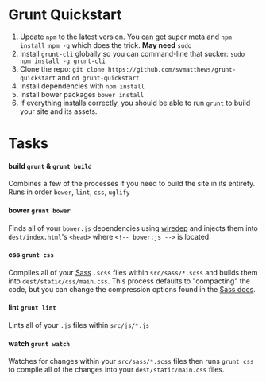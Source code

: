 # Grunt Quickstart

1. Update `npm` to the latest version. You can get super meta and `npm install npm -g` which does the trick. **May need** `sudo`
1. Install `grunt-cli` globally so you can command-line that sucker: `sudo npm install -g grunt-cli`
1. Clone the repo: `git clone https://github.com/svmatthews/grunt-quickstart` and `cd grunt-quickstart`
1. Install dependencies with `npm install`
1. Install bower packages `bower install`
1. If everything installs correctly, you should be able to run `grunt` to build your site and its assets.

# Tasks

#### build `grunt` & `grunt build`

Combines a few of the processes if you need to build the site in its entirety. Runs in order `bower`, `lint`, `css`, `uglify`

#### bower `grunt bower`

Finds all of your `bower.js` dependencies using [wiredep](http://stephenplusplus.github.io/grunt-wiredep/) and injects them into `dest/index.html`'s `<head>` where `<!-- bower:js -->` is located.

#### css `grunt css`

Compiles all of your [Sass](http://sass-lang.com/) `.scss` files within `src/sass/*.scss` and builds them into `dest/static/css/main.css`. This process defaults to "compacting" the code, but you can change the compression options found in the [Sass docs](http://sass-lang.com/documentation/file.SASS_REFERENCE.html#output_style).

#### lint `grunt lint`

Lints all of your `.js` files within `src/js/*.js`

#### watch `grunt watch`

Watches for changes within your `src/sass/*.scss` files then runs `grunt css` to compile all of the changes into your `dest/static/main.css` files.